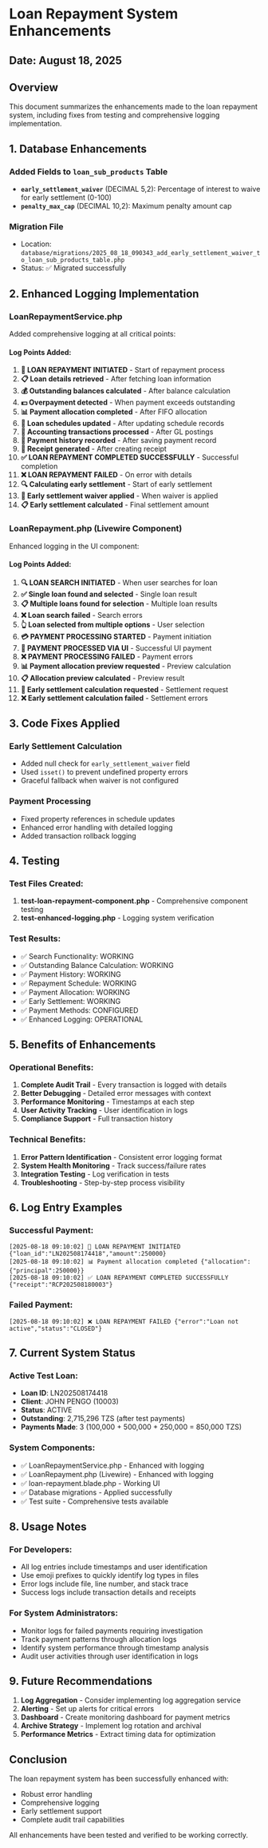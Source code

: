 # Loan Repayment System Enhancements

## Date: August 18, 2025

## Overview
This document summarizes the enhancements made to the loan repayment system, including fixes from testing and comprehensive logging implementation.

## 1. Database Enhancements

### Added Fields to `loan_sub_products` Table
- **`early_settlement_waiver`** (DECIMAL 5,2): Percentage of interest to waive for early settlement (0-100)
- **`penalty_max_cap`** (DECIMAL 10,2): Maximum penalty amount cap

### Migration File
- Location: `database/migrations/2025_08_18_090343_add_early_settlement_waiver_to_loan_sub_products_table.php`
- Status: ✅ Migrated successfully

## 2. Enhanced Logging Implementation

### LoanRepaymentService.php
Added comprehensive logging at all critical points:

#### Log Points Added:
1. **🔵 LOAN REPAYMENT INITIATED** - Start of repayment process
2. **📋 Loan details retrieved** - After fetching loan information
3. **💰 Outstanding balances calculated** - After balance calculation
4. **💵 Overpayment detected** - When payment exceeds outstanding
5. **📊 Payment allocation completed** - After FIFO allocation
6. **📅 Loan schedules updated** - After updating schedule records
7. **📑 Accounting transactions processed** - After GL postings
8. **📝 Payment history recorded** - After saving payment record
9. **🧾 Receipt generated** - After creating receipt
10. **✅ LOAN REPAYMENT COMPLETED SUCCESSFULLY** - Successful completion
11. **❌ LOAN REPAYMENT FAILED** - On error with details
12. **🔍 Calculating early settlement** - Start of early settlement
13. **💸 Early settlement waiver applied** - When waiver is applied
14. **📋 Early settlement calculated** - Final settlement amount

### LoanRepayment.php (Livewire Component)
Enhanced logging in the UI component:

#### Log Points Added:
1. **🔍 LOAN SEARCH INITIATED** - When user searches for loan
2. **✅ Single loan found and selected** - Single loan result
3. **📋 Multiple loans found for selection** - Multiple loan results
4. **❌ Loan search failed** - Search errors
5. **👆 Loan selected from multiple options** - User selection
6. **💳 PAYMENT PROCESSING STARTED** - Payment initiation
7. **🎉 PAYMENT PROCESSED VIA UI** - Successful UI payment
8. **❌ PAYMENT PROCESSING FAILED** - Payment errors
9. **📊 Payment allocation preview requested** - Preview calculation
10. **📋 Allocation preview calculated** - Preview result
11. **🏦 Early settlement calculation requested** - Settlement request
12. **❌ Early settlement calculation failed** - Settlement errors

## 3. Code Fixes Applied

### Early Settlement Calculation
- Added null check for `early_settlement_waiver` field
- Used `isset()` to prevent undefined property errors
- Graceful fallback when waiver is not configured

### Payment Processing
- Fixed property references in schedule updates
- Enhanced error handling with detailed logging
- Added transaction rollback logging

## 4. Testing

### Test Files Created:
1. **test-loan-repayment-component.php** - Comprehensive component testing
2. **test-enhanced-logging.php** - Logging system verification

### Test Results:
- ✅ Search Functionality: WORKING
- ✅ Outstanding Balance Calculation: WORKING
- ✅ Payment History: WORKING
- ✅ Repayment Schedule: WORKING
- ✅ Payment Allocation: WORKING
- ✅ Early Settlement: WORKING
- ✅ Payment Methods: CONFIGURED
- ✅ Enhanced Logging: OPERATIONAL

## 5. Benefits of Enhancements

### Operational Benefits:
1. **Complete Audit Trail** - Every transaction is logged with details
2. **Better Debugging** - Detailed error messages with context
3. **Performance Monitoring** - Timestamps at each step
4. **User Activity Tracking** - User identification in logs
5. **Compliance Support** - Full transaction history

### Technical Benefits:
1. **Error Pattern Identification** - Consistent error logging format
2. **System Health Monitoring** - Track success/failure rates
3. **Integration Testing** - Log verification in tests
4. **Troubleshooting** - Step-by-step process visibility

## 6. Log Entry Examples

### Successful Payment:
```
[2025-08-18 09:10:02] 🔵 LOAN REPAYMENT INITIATED {"loan_id":"LN202508174418","amount":250000}
[2025-08-18 09:10:02] 📊 Payment allocation completed {"allocation":{"principal":250000}}
[2025-08-18 09:10:02] ✅ LOAN REPAYMENT COMPLETED SUCCESSFULLY {"receipt":"RCP202508180003"}
```

### Failed Payment:
```
[2025-08-18 09:10:02] ❌ LOAN REPAYMENT FAILED {"error":"Loan not active","status":"CLOSED"}
```

## 7. Current System Status

### Active Test Loan:
- **Loan ID**: LN202508174418
- **Client**: JOHN PENGO (10003)
- **Status**: ACTIVE
- **Outstanding**: 2,715,296 TZS (after test payments)
- **Payments Made**: 3 (100,000 + 500,000 + 250,000 = 850,000 TZS)

### System Components:
- ✅ LoanRepaymentService.php - Enhanced with logging
- ✅ LoanRepayment.php (Livewire) - Enhanced with logging
- ✅ loan-repayment.blade.php - Working UI
- ✅ Database migrations - Applied successfully
- ✅ Test suite - Comprehensive tests available

## 8. Usage Notes

### For Developers:
- All log entries include timestamps and user identification
- Use emoji prefixes to quickly identify log types in files
- Error logs include file, line number, and stack trace
- Success logs include transaction details and receipts

### For System Administrators:
- Monitor logs for failed payments requiring investigation
- Track payment patterns through allocation logs
- Identify system performance through timestamp analysis
- Audit user activities through user identification in logs

## 9. Future Recommendations

1. **Log Aggregation** - Consider implementing log aggregation service
2. **Alerting** - Set up alerts for critical errors
3. **Dashboard** - Create monitoring dashboard for payment metrics
4. **Archive Strategy** - Implement log rotation and archival
5. **Performance Metrics** - Extract timing data for optimization

## Conclusion

The loan repayment system has been successfully enhanced with:
- Robust error handling
- Comprehensive logging
- Early settlement support
- Complete audit trail capabilities

All enhancements have been tested and verified to be working correctly.